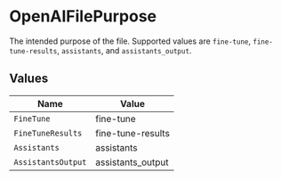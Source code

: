 # OpenAIFilePurpose

The intended purpose of the file. Supported values are `fine-tune`, `fine-tune-results`, `assistants`, and `assistants_output`.


## Values

| Name               | Value              |
| ------------------ | ------------------ |
| `FineTune`         | fine-tune          |
| `FineTuneResults`  | fine-tune-results  |
| `Assistants`       | assistants         |
| `AssistantsOutput` | assistants_output  |